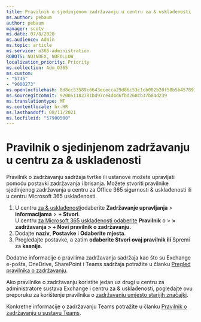 ```yaml
---
title: Pravilnik o sjedinjenom zadržavanju u centru za & usklađenosti
ms.author: pebaum
author: pebaum
manager: scotv
ms.date: 07/8/2020
ms.audience: Admin
ms.topic: article
ms.service: o365-administration
ROBOTS: NOINDEX, NOFOLLOW
localization_priority: Priority
ms.collection: Adm_O365
ms.custom:
- "5745"
- "9000273"
ms.openlocfilehash: 8d8cc53589c6643ececca29d86c53c1cb002b20f58b5b45789101c517cc1f703
ms.sourcegitcommit: 920051182781bd97ce4d4d6fbd268cb37b84d239
ms.translationtype: MT
ms.contentlocale: hr-HR
ms.lasthandoff: 08/11/2021
ms.locfileid: "57900500"
---
```

# <a name="unified-retention-policies-in-the-security--compliance-center"></a>Pravilnik o sjedinjenom zadržavanju u centru za & usklađenosti

Pravilnik o zadržavanju sadržaja tvrtke ili ustanove možete upravljati pomoću postavki zadržavanja i brisanja. Možete stvoriti pravilnike sjedinjenog zadržavanja u centru za Office 365 sigurnosti & usklađenosti ili u centru Microsoft 365 usklađenosti. 

1. U centru [za & usklađenosti](https://go.microsoft.com/fwlink/p/?linkid=2077143)odaberite **Zadržavanje upravljanja**  >  **informacijama**  >  **+ Stvori**. <br/>
    U centru [za Microsoft 365 usklađenosti odaberite](https://go.microsoft.com/fwlink/p/?linkid=2077149) **Pravilnik** o  >  **> zadržavanja > + Novi pravilnik o zadržavanju.**
2. Dodajte **naziv**, **Postavke** i **Odaberite mjesta**.
3. Pregledajte postavke, a zatim **odaberite Stvori ovaj pravilnik ili** Spremi za **kasnije**.  
      
Dodatne informacije o pravilima zadržavanja sadržaja kao što su Exchange e-pošta, OneDrive, SharePoint i Teams sadržaja potražite u članku [Pregled pravilnika o zadržavanju](https://go.microsoft.com/fwlink/?linkid=2127785).  
    
Ako pravilnike o zadržavanju koristite jedan uz drugi u centru za administratore sustava Exchange i centru za & usklađenosti, pogledajte ovu preporuku za korištenje pravilnika o [zadržavanju umjesto starijih značajki](https://docs.microsoft.com/microsoft-365/compliance/retention-policies#use-a-retention-policy-instead-of-older-features).  
    
Konkretne informacije o zadržavanju Teams potražite u članku [Pravilnik o zadržavanju u sustavu Teams](https://docs.microsoft.com/microsoftteams/retention-policies).